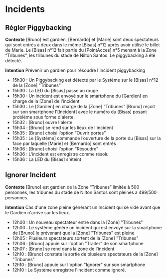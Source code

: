 Incidents
=========
Régler Piggybacking
------------

**Contexte** [Bruno] est gardien, [Bernardo] et [Marie] sont deux spectateurs qui sont entrés à deux
dans le même [Bisas] n°12 après avoir utilisé le billet de Marie. Le [Bisas] n°12 fait partie du
[PointAcces] n°5 menant à la Zone “Tribunes”, les tribunes du stade de Nilton Santos. Le piggybacking à été détecté.

**Intention** Prévenir un gardien pour résoudre l'incident piggybacking

 - 15h30 : Un Piggybacking est détecté par le Système sur le [Bisas] n°12 de la [Zone] "Tribunes"
 - 15h30 : La LED du [Bisas] passe au rouge
 - 15h30 : Un incident est envoyé sur le smartphone du [Gardien] en charge de la [Zone] de l'incident
 - 15h30 : Le [Gardien] en charge de la [Zone] “Tribunes” [Bruno] reçoit sur son smartphone l’[Incident] avec
le numéro du [Bisas] posant problème sous forme d'alerte.
 - 15h32 : [Bruno] ouvre l'alerte
 - 15h34 : [Bruno] se rend sur les lieux de l'incident
 - 15h35 : [Bruno] choisi l’option “Ouvrir portes”
 - 15h35 : Le [Système] commande l’ouverture de la porte du [Bisas] sur la face par laquelle [Marie] et
[Bernardo] sont entrés
 - 15h36 : [Bruno] choisi l’option “Résoudre”
 - 15h36 : L’incident est enregistré comme résolu
 - 15h36 : La LED du [Bisas] s'éteint

Ignorer Incident
--------------------

**Contexte** [Bruno] est gardien de la Zone “Tribunes” limitée à 500 personnes, les tribunes du stade de Nilton Santos sont pleines à 499/500 personnes.

**Intention** Cas d'une zone pleine générant un Incident qui se vide avant que le Gardien n'arrive sur les lieux.

 - 12h00 : Un nouveau spectateur entre dans la [Zone] "Tribunes"
 - 12h00 : Le système génère un incident qui est envoyé sur la smartphone de [Bruno] le prévenant que la [Zone] "Tribunes" est pleine
 - 12h05 : Plusieurs spectateurs sortent de la [Zone] "Tribunes"
 - 12h06 : [Bruno] appuie sur l'option "Traiter" de son smartphone
 - 12h07 : [Bruno] se rend dans la zone de l'incident
 - 12h10 : [Bruno] constate la sortie de plusieurs spectateurs de la [Zone] "Tribunes"
 - 12h10 : [Bruno] appuie sur l'option "Ignorer" sur son smartphone
 - 12h10 : Le Système enregistre l'incident comme ignoré.
